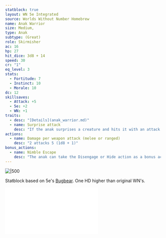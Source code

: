 ```yaml
---
statblock: true
layout: WN 5e Integrated
source: Worlds Without Number Homebrew
name: Anak Warrior
size: Medium,
type: Anak
subtype: (Great)
role: Skirmisher
ac: 16
hp: 27
hit_dice: 3d8 + 14
speed: 30
cr: "1"
eq_level: 3
stats:
  - Fortitude: 7 
  - Instinct: 10
  - Morale: 10
dc: 12
skillsaves:
  - Attack: +5
  - 5e: +2
  - WN: +1
traits:
  - desc: "[Details](anak_warrior.md)"
  - name: Surprise attack
    desc: "If the anak surprises a creature and hits it with an attack during the first round of combat, the target takes an extra 7 (2d6) damage from the attack."
actions:
  - name: Damage per weapon attack (melee or ranged)
    desc: "2 attacks 5 (1d8 + 1)"
bonus_actions:
  - name: Nimble Escape
    desc: "The anak can take the Disengage or Hide action as a bonus action on each of its turns."
---
```


![|500](https://i.imgur.com/0EyuYIv.png)

Statblock based on 5e's [Bugbear](https://5e.tools/bestiary.html#bugbear_mm). One HD higher than original WN's.

![Anak](../campaign/context/cultures.md#Anak)
